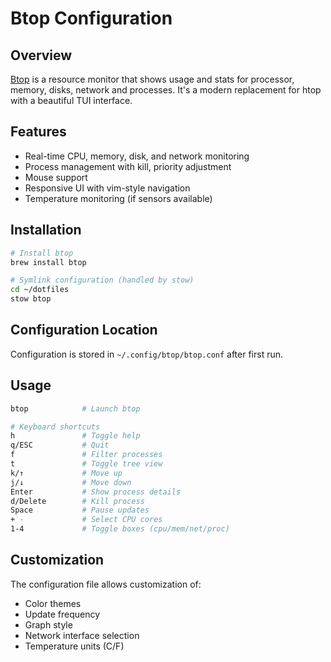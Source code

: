 # Btop Configuration

## Overview
[Btop](https://github.com/aristocratos/btop) is a resource monitor that shows usage and stats for processor, memory, disks, network and processes. It's a modern replacement for htop with a beautiful TUI interface.

## Features
- Real-time CPU, memory, disk, and network monitoring
- Process management with kill, priority adjustment
- Mouse support
- Responsive UI with vim-style navigation
- Temperature monitoring (if sensors available)

## Installation
```bash
# Install btop
brew install btop

# Symlink configuration (handled by stow)
cd ~/dotfiles
stow btop
```

## Configuration Location
Configuration is stored in `~/.config/btop/btop.conf` after first run.

## Usage
```bash
btop            # Launch btop

# Keyboard shortcuts
h               # Toggle help
q/ESC           # Quit
f               # Filter processes
t               # Toggle tree view
k/↑             # Move up
j/↓             # Move down
Enter           # Show process details
d/Delete        # Kill process
Space           # Pause updates
+ -             # Select CPU cores
1-4             # Toggle boxes (cpu/mem/net/proc)
```

## Customization
The configuration file allows customization of:
- Color themes
- Update frequency
- Graph style
- Network interface selection
- Temperature units (C/F)